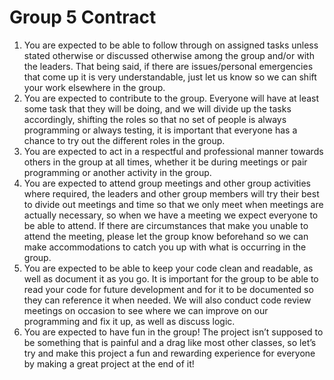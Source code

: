 # Group 5 Contract

1. You are expected to be able to follow through on assigned tasks unless stated otherwise or discussed otherwise among the group and/or with the leaders. That being said, if there are issues/personal emergencies that come up it is very understandable, just let us know so we can shift your work elsewhere in the group.
2. You are expected to contribute to the group. Everyone will have at least some task that they will be doing, and we will divide up the tasks accordingly, shifting the roles so that no set of people is always programming or always testing, it is important that everyone has a chance to try out the different roles in the group.
3. You are expected to act in a respectful and professional manner towards others in the group at all times, whether it be during meetings or pair programming or another activity in the group.
4. You are expected to attend group meetings and other group activities where required, the leaders and other group members will try their best to divide out meetings and time so that we only meet when meetings are actually necessary, so when we have a meeting we expect everyone to be able to attend. If there are circumstances that make you unable to attend the meeting, please let the group know beforehand so we can make accommodations to catch you up with what is occurring in the group.
5. You are expected to be able to keep your code clean and readable, as well as document it as you go. It is important for the group to be able to read your code for future development and for it to be documented so they can reference it when needed. We will also conduct code review meetings on occasion to see where we can improve on our programming and fix it up, as well as discuss logic.
6. You are expected to have fun in the group! The project isn’t supposed to be something that is painful and a drag like most other classes, so let’s try and make this project a fun and rewarding experience for everyone by making a great project at the end of it!
